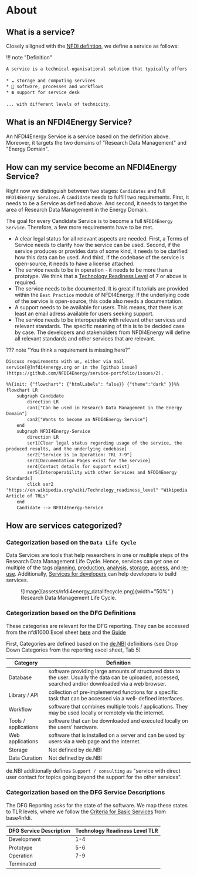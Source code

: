 # About

## What is a service?
Closely alligned with the [NFDI defintion](https://zenodo.org/records/10101412), we define a service as follows:

!!! note "Definition"

    A service is a technical-oganisational solution that typically offers

    * ☁️ storage and computing services
    * 🔁 software, processes and workflows
    * ☎️ support for service desk

    ... with different levels of technicity.

## What is an NFDI4Energy Service?
An NFDI4Energy Service is a service based on the definition above. Moreover, it targets the two domains of "Research Data Management" and "Energy Domain".

## How can my service become an NFDI4Energy Service?
Right now we distinguish between two stages: `Candidates` and full `NFDI4Energy Services`. A `Candidate` needs to fulfill two requirements. First, it needs to be a Service as defined above. And second, it needs to target the area of Research Data Management in the Energy Domain. 

The goal for every Candidate Service is to become a full `NFDI4Energy Service`. Therefore, a few more requirements have to be met.

* A clear legal status for all relevant aspects are needed. First, a Terms of Service needs to clarify how the service can be used. Second, if the service produces or provides data of some kind, it needs to be clarified how this data can be used. And third, if the codebase of the service is open-source, it needs to have a license attached.
* The service needs to be in operation - it needs to be more than a prototype. We think that a [Technology Readiness Level](https://en.wikipedia.org/wiki/Technology_readiness_level) of 7 or above is required.
* The service needs to be documented. It is great if tutorials are provided within the `Best Practice` module of NFDI4Energy. If the underlying code of the service is open-source, this code also needs a documentation.
* A support needs to be available for users. This means, that there is at least an email adress available for users seeking support.
* The service needs to be interoperable with relevant other services and relevant standards. The specific meaning of this is to be decided case by case. The developers and stakeholders from NFDI4Energy will define all relevant standards and other services that are relevant. 


??? note "You think a requirement is missing here?"

    Discuss requirements with us, either via mail service[@]nfdi4energy.org or in the [github issue](https://github.com/NFDI4Energy/service-portfolio/issues/2).

```mermaid
%%{init: {"flowchart": {"htmlLabels": false}} {"theme":"dark" }}%%
flowchart LR
    subgraph Candidate
        direction LR
        can1["Can be used in Research Data Management in the Energy Domain"]
        can2["Wants to become an NFDI4Energy Service"]
    end
    subgraph NFDI4Energy-Service
        direction LR
        ser1[Clear legal status regarding usage of the service, the produced results, and the underlying codebase] 
        ser2["Service is in Operation: TRL 7-9"] 
        ser3[Documentation Pages exist for the service]
        ser4[Contact details for support exist] 
        ser5[Interoperability with other Services and NFDI4Energy Standards]
        click ser2 "https://en.wikipedia.org/wiki/Technology_readiness_level" "Wikipedia Article of TRLs"
    end  
    Candidate --> NFDI4Energy-Service
```




## How are services categorized?

### Categorization based on the `Data Life Cycle`

Data Services are tools that help researchers in one or multiple steps of the Research Data Management Life Cycle. Hence, services can get one or multiple of the tags [planning](categories.md/#dlcplanning), [production](categories.md/#dlcproduction), [analysis](categories.md/#dlcanalysis), [storage](categories.md/#dlcstorage), [access](categories.md/#dlcaccess), and [re-use](categories.md/#dlcre-use). Additionally, [Services for developers](categories.md/#dev) can help developers to build services.

<figure markdown="span">
  ![Image](assets/nfdi4energy_datalifecycle.png){width="50%" }
  <figcaption>Research Data Management Life Cycle.</figcaption>
</figure>


### Categorization based on the DFG Definitions
These categories are relevant for the DFG reporting. They can be accessed from the nfdi1000 Excel sheet [here](https://www.dfg.de/de/foerderung/foerderinitiativen/nfdi/formulare-merkblaetter) and the [Guide](https://www.dfg.de/en/research-funding/funding-initiative/nfdi/guide-to-filling-out-the-supplementary-data-sheet-for-consortia-of-the-national-research-data-infrastructure-nfdi-)

First, Categories are defined based on the [de.NBI](https://zenodo.org/records/6597826) definitions (see Drop Down Categories from the reporting excel sheet, Tab 5)

| Category             | Definition                                                                                                                                                 |
|----------------------|------------------------------------------------------------------------------------------------------------------------------------------------------------|
| Database             | software providing large amounts of structured data to the user. Usually the data can be uploaded, accessed, searched and/or downloaded via a web browser. |
| Library / API        | collection of pre‐implemented functions for a specific task that can be accessed via a well‐ defined interfaces.                                           |
| Workflow             | software that combines multiple tools / applications. They may be used locally or remotely via the internet.                                               |
| Tools / applications | software that can be downloaded and executed locally on the users' hardware.                                                                               |
| Web applications     | software that is installed on a server and can be used by users via a web page and the internet.                                                           |
| Storage              | Not defined by de.NBI                                                                                                                                      |
| Data Curation        | Not defined by de.NBI                                                                                                                                      |

de.NBI additionally defines `Support / consulting` as "service with direct user contact for topics going beyond the support for the other services".

### Categorization based on the DFG Service Descriptions
The DFG Reporting asks for the state of the software. We map these states to TLR levels, where we follow the [Criteria for Basic Services](https://base4nfdi.de/process/criteria-for-basic-services) from base4nfdi.

| DFG Service Description | Technology Readiness Level TLR |
|-------------------------|--------------------------------|
| Development             | 1-4                            |
| Prototype               | 5-6                            |
| Operation               | 7-9                            |
| Terminated              |                                |

